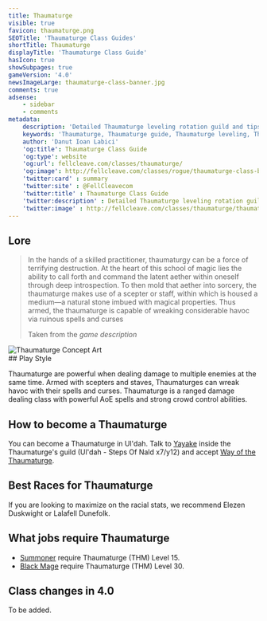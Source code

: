 ```yaml
---
title: Thaumaturge
visible: true
favicon: thaumaturge.png
SEOTitle: 'Thaumaturge Class Guides'
shortTitle: Thaumaturge
displayTitle: 'Thaumaturge Class Guide'
hasIcon: true
showSubpages: true
gameVersion: '4.0'
newsImageLarge: thaumaturge-class-banner.jpg
comments: true
adsense:
    - sidebar
    - comments
metadata:
    description: 'Detailed Thaumaturge leveling rotation guild and tips for a better class understanding.'
    keywords: 'Thaumaturge, Thaumaturge guide, Thaumaturge leveling, Thaumaturge rotation, how to become an Thaumaturge'
    author: 'Danut Ioan Labici'
    'og:title': Thaumaturge Class Guide
    'og:type': website
    'og:url': fellcleave.com/classes/thaumaturge/
    'og:image': http://fellcleave.com/classes/rogue/thaumaturge-class-banner.jpg
    'twitter:card' : summary
    'twitter:site' : @FellCleavecom
    'twitter:title' : Thaumaturge Class Guide
    'twitter:description' : Detailed Thaumaturge leveling rotation guild including detailed Hunting Logs for each rank.
    'twitter:image' : http://fellcleave.com/classes/thaumaturge/thaumaturge-class-banner.jpg   
---
```


## Lore
<div class="row">
  <div class="col-md-6">
      <blockquote>
          <p>In the hands of a skilled practitioner, thaumaturgy can be a force of terrifying destruction. At the heart of this school of magic lies the ability to call forth and command the latent aether within oneself through deep introspection.
To then mold that aether into sorcery, the thaumaturge makes use of a scepter or staff, within which is housed a medium—a natural stone imbued with magical properties. Thus armed, the thaumaturge is capable of wreaking considerable havoc via ruinous spells and curses</p>
          <footer>Taken from the <cite title="Source Title">game description</cite></footer>
    </blockquote>
  </div>
  
  <div class="col-md-4">
      <img src="http://fellcleave.com/user/pages/03.classes/thaumaturge/thaumaturge-concept-art.png" alt="Thaumaturge Concept Art">
  </div>   
</div>
## Play Style

Thaumaturge are powerful when dealing damage to multiple enemies at the same time. Armed with scepters and staves, Thaumaturges can wreak havoc with their spells and curses. Thaumaturge is a ranged damage dealing class with powerful AoE spells and strong crowd control abilities.

## How to become a Thaumaturge
You can become a Thaumaturge in Ul'dah. Talk to [Yayake](http://xivdb.com/npc/1002279/yayake) inside the Thaumaturge's guild (Ul'dah - Steps Of Nald x7/y12) and accept [Way of the Thaumaturge](http://xivdb.com/quest/65881/way+of+the+thaumaturge). 

## Best Races for Thaumaturge
If you are looking to maximize on the racial stats, we recommend Elezen Duskwight or Lalafell Dunefolk. 

## What jobs require Thaumaturge
* [Summoner](http://fellcleave.com/jobs/summoner) require Thaumaturge (THM) Level 15.
* [Black Mage](http://fellcleave.com/jobs/black-mage) require Thaumaturge (THM) Level 30.

## Class changes in 4.0
To be added.
